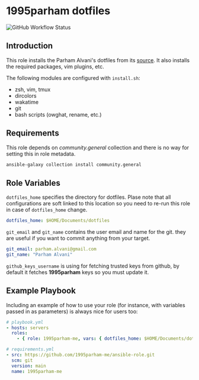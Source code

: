 # 1995parham dotfiles

![GitHub Workflow Status](https://img.shields.io/github/workflow/status/1995parham-me/ansible-role/ci?label=ci&logo=github&style=flat-square)

## Introduction

This role installs the Parham Alvani's dotfiles from its [source](https://github.com/1995parham/dotfiles).
It also installs the required packages, vim plugins, etc.

The following modules are configured with `install.sh`:

- zsh, vim, tmux
- dircolors
- wakatime
- git
- bash scripts (owghat, rename, etc.)

## Requirements

This role depends on _community.general_ collection and there is no way for setting this in role metadata.

```sh
ansible-galaxy collection install community.general
```

## Role Variables

`dotfiles_home` specifies the directory for dotfiles. Plase note that all configurations are soft linked to this location so you need
to re-run this role in case of `dotfiles_home` change.

```yaml
dotfiles_home: $HOME/Documents/dotfiles
```

`git_email` and `git_name` contains the user email and name for the git. they are useful if you want to commit anything from your target.

```yaml
git_email: parham.alvani@gmail.com
git_name: "Parham Alvani"
```

`github_keys_username` is using for fetching trusted keys from github, by default it fetches **1995parham** keys so you must update it.

## Example Playbook

Including an example of how to use your role (for instance, with variables passed in as parameters) is always nice for users too:

```yaml
# playbook.yml
- hosts: servers
  roles:
    - { role: 1995parham-me, vars: { dotfiles_home: $HOME/Documents/dotfiles } }
```

```yaml
# requirements.yml
- src: https://github.com/1995parham-me/ansible-role.git
  scm: git
  version: main
  name: 1995parham-me
```
